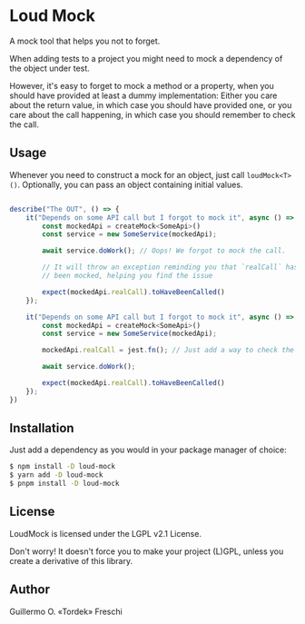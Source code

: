 # Loud Mock

A mock tool that helps you not to forget.

When adding tests to a project you might need to mock a dependency of the object
under test.

However, it's easy to forget to mock a method or a property, when you should
have provided at least a dummy implementation: Either you care about the
return value, in which case you should have provided one, or you care about the
call happening, in which case you should remember to check the call.

## Usage

Whenever you need to construct a mock for an object, just call `loudMock<T>()`.
Optionally, you can pass an object containing initial values.

```js

describe("The OUT", () => {
    it("Depends on some API call but I forgot to mock it", async () => {
        const mockedApi = createMock<SomeApi>()
        const service = new SomeService(mockedApi);

        await service.doWork(); // Oops! We forgot to mock the call.

        // It will throw an exception reminding you that `realCall` hasn't
        // been mocked, helping you find the issue

        expect(mockedApi.realCall).toHaveBeenCalled()
    });

    it("Depends on some API call but I forgot to mock it", async () => {
        const mockedApi = createMock<SomeApi>()
        const service = new SomeService(mockedApi);

        mockedApi.realCall = jest.fn(); // Just add a way to check the mock

        await service.doWork();

        expect(mockedApi.realCall).toHaveBeenCalled()
    });
})
```

## Installation

Just add a dependency as you would in your package manager of choice:

```sh
$ npm install -D loud-mock
$ yarn add -D loud-mock
$ pnpm install -D loud-mock
```

## License

LoudMock is licensed under the LGPL v2.1 License.

Don't worry! It doesn't force you to make your project (L)GPL, unless you create
a derivative of this library.

## Author

Guillermo O. «Tordek» Freschi